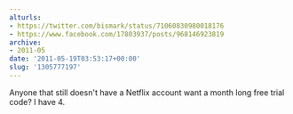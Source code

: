 ```yaml
---
alturls:
- https://twitter.com/bismark/status/71060830980018176
- https://www.facebook.com/17803937/posts/968146923819
archive:
- 2011-05
date: '2011-05-19T03:53:17+00:00'
slug: '1305777197'
---
```


Anyone that still doesn't have a Netflix account want a month long free trial code? I have 4.

